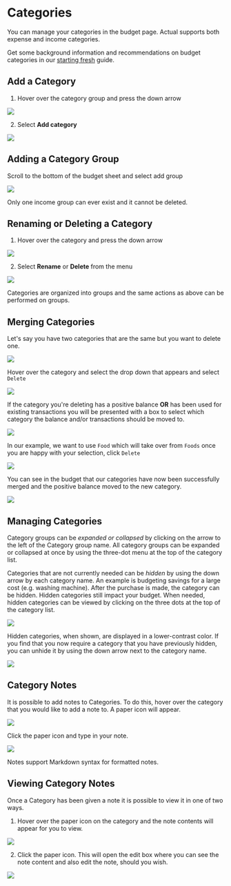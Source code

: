 # Categories

You can manage your categories in the budget page. Actual supports both expense and income categories.

Get some background information and recommendations on budget categories in our
[starting fresh](/docs/getting-started/starting-fresh#2-setting-up-your-budget-categories) guide.

## Add a Category

1. Hover over the category group and press the down arrow

![](/img/categories/CategoryGroupRename.png)

2. Select **Add category**

![](/img/categories/CategoryGroupAddCategory.png)

## Adding a Category Group

Scroll to the bottom of the budget sheet and select add group

![](/img/categories/AddCategoryGroup.png)

Only one income group can ever exist and it cannot be deleted.

## Renaming or Deleting a Category

1. Hover over the category and press the down arrow

![](/img/categories/RenameCategoryDropDown.png)

2. Select **Rename** or **Delete** from the menu

![](/img/categories/RenameCategoryOptions.png)

Categories are organized into groups and the same actions as above can be performed on groups.

## Merging Categories

Let's say you have two categories that are the same but you want to delete one.

![](/img/categories/DuplicatedCategories.png)

Hover over the category and select the drop down that appears and select `Delete`

![](/img/categories/RenameCategoryOptions.png)

If the category you're deleting has a positive balance **OR** has been used for existing transactions you will be presented with a box to select which category the balance and/or transactions should be moved to.

![](/img/categories/CategoryDeleteConfirmation.png)

In our example, we want to use `Food` which will take over from `Foods` once you are happy with your selection, click `Delete`

![](/img/categories/CategoryDeleteConfirmationNewCat.png)

You can see in the budget that our categories have now been successfully merged and the positive balance moved to the new category.

![](/img/categories/CategoriesMerged.png)

## Managing Categories

Category groups can be *expanded or collapsed* by clicking on the arrow to the left of the Category group name. All category groups can be expanded or collapsed at once by using the three-dot menu at the top of the category list.

Categories that are not currently needed can be *hidden* by using the down arrow by each category name. An example is budgeting savings for a large cost (e.g. washing machine). After the purchase is made, the category can be hidden. Hidden categories still impact your budget. When needed, hidden categories can be viewed by clicking on the three dots at the top of the category list.

![](/img/categories/CategoryToggleHidden.png)

Hidden categories, when shown, are displayed in a lower-contrast color. If you find that you now require a category that you have previously hidden, you can unhide it by using the down arrow next to the category name.

![](/img/categories/CategoriesHidden.png)

## Category Notes

It is possible to add notes to Categories. To do this, hover over the category that you would like to add a note to. A paper icon will appear.

![](/img/categories/CategoryGroupRename.png)

Click the paper icon and type in your note.

![](/img/categories/CategoryAddNote.png)

Notes support Markdown syntax for formatted notes.

## Viewing Category Notes

Once a Category has been given a note it is possible to view it in one of two ways.

1. Hover over the paper icon on the category and the note contents will appear for you to view.

![](/img/categories/CategoryViewNoteHover.png)

2. Click the paper icon. This will open the edit box where you can see the note content and also edit the note, should you wish.

![](/img/categories/CategoryEditNote.png)
